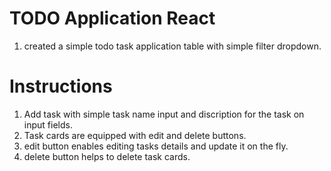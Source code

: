 # TODO Application React 

1. created a simple todo task application table with simple filter dropdown.

# Instructions
1. Add task with simple task name input and discription for the task on input fields.
2. Task cards are equipped with edit and delete buttons.
3. edit button enables editing tasks details and update it on the fly.
4. delete button helps to delete task cards.